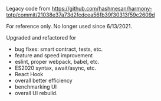 Legacy code from https://github.com/hashmesan/harmony-totp/commit/21038e37a73d2fcdcea56fb39f30313f59c2609d

For reference only. No longer used since 6/13/2021. 

Upgraded and refactored for 

- bug fixes: smart contract, tests, etc.
- feature and speed improvement
- eslint, proper webpack, babel, etc.
- ES2020 syntax, await/async, etc.
- React Hook 
- overall better efficiency 
- benchmarking UI 
- overall UI rebuild.

